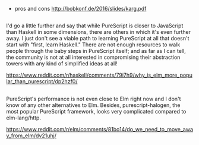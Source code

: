 - pros and cons http://bobkonf.de/2016/slides/karg.pdf

##

I'd go a little further and say that while PureScript is closer to JavaScript than Haskell in some dimensions, there are others in which it's even further away. I just don't see a viable path to learning PureScript at all that doesn't start with "first, learn Haskell." There are not enough resources to walk people through the baby steps in PureScript itself; and as far as I can tell, the community is not at all interested in compromising their abstraction towers with any kind of simplified ideas at all!

https://www.reddit.com/r/haskell/comments/79i7h9/why_is_elm_more_popular_than_purescript/dp2hzf0/

##

PureScript's performance is not even close to Elm right now and I don't know of any other alternatives to Elm. Besides, purescript-halogen, the most popular PureScript framework, looks very complicated compared to elm-lang/http.

https://www.reddit.com/r/elm/comments/81bo14/do_we_need_to_move_away_from_elm/dv21uhj/
